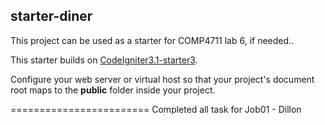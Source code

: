## starter-diner

This project can be used as a starter for COMP4711 lab 6, if needed..

This starter builds on [CodeIgniter3.1-starter3](https://github.com/jedi-academy/CodeIgniter3.1-starter3).

Configure your web server or virtual host so that your project's
document root maps to the **public** folder inside your project.

========================
Completed all task for Job01 - Dillon
